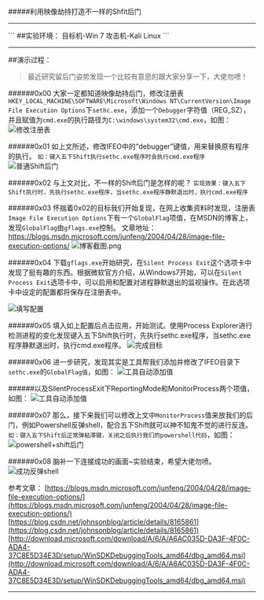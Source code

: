 #####利用映像劫持打造不一样的Shfit后门
<hr>
```
##实验环境：
目标机-Win 7
攻击机-Kali Linux
```
<hr>

##演示过程：

>最近研究留后门姿势发现一个比较有意思的跟大家分享一下，大佬勿喷！

######0x00 大家一定都知道映像劫持后门，修改注册表`HKEY_LOCAL_MACHINE\SOFTWARE\Microsoft\Windows NT\CurrentVersion\Image File Execution Options`下`sethc.exe`，添加一个`Debugger`字符值（REG_SZ），并且赋值为`cmd.exe`的执行路径为`C:\windows\system32\cmd.exe`，如图：
![修改注册表](https://upload-images.jianshu.io/upload_images/6450757-2915d8e6045104c6.png?imageMogr2/auto-orient/strip%7CimageView2/2/w/1240)

######0x01 如上文所述，修改IFEO中的“debugger”键值，用来替换原有程序的执行。
`如：键入五下Shift执行sethc.exe程序时会执行cmd.exe程序`
![普通Shift后门](https://upload-images.jianshu.io/upload_images/6450757-858f8c4f87309c55.png?imageMogr2/auto-orient/strip%7CimageView2/2/w/1240)

######0x02 与上文对比，不一样的Shift后门是怎样的呢？
`实现效果：键入五下Shift执行时，先执行sethc.exe程序，当sethc.exe程序静默退出时，执行cmd.exe程序`

######0x03 怀揣着0x02的目标我们开始复现，在网上收集资料时发现，注册表`Image File Execution Options`下有一个`GlobalFlag`项值，在MSDN的博客上，发现`GlobalFlag`由`gflags.exe`控制。
文章地址：https://blogs.msdn.microsoft.com/junfeng/2004/04/28/image-file-execution-options/
![博客截图.png](https://upload-images.jianshu.io/upload_images/6450757-569cd417961e9ba2.png?imageMogr2/auto-orient/strip%7CimageView2/2/w/1240)

######0x04 下载`gflags.exe`开始研究，在`Silent Process Exit`这个选项卡中发现了挺有趣的东西。根据微软官方介绍，从Windows7开始，可以在`Silent Process Exit`选项卡中，可以启用和配置对进程静默退出的监视操作。在此选项卡中设定的配置都将保存在注册表中。

![填写配置](https://upload-images.jianshu.io/upload_images/6450757-add6f1cfcc112414.png?imageMogr2/auto-orient/strip%7CimageView2/2/w/1240)


######0x05 填入如上配置后点击应用，开始测试。使用Process Explorer进行检测进程的变化发现键入五下Shift执行时，先执行sethc.exe程序，当sethc.exe程序静默退出时，执行cmd.exe程序。
![完成目标](https://upload-images.jianshu.io/upload_images/6450757-89edcd9c648c5169.gif?imageMogr2/auto-orient/strip)

######0x06 进一步研究，发现其实是工具帮我们添加并修改了IFEO目录下`sethc.exe`的`GlobalFlag值`，如图：
![工具自动添加值](https://upload-images.jianshu.io/upload_images/6450757-93cb45dccbffba15.png?imageMogr2/auto-orient/strip%7CimageView2/2/w/1240)

######以及SilentProcessExit下ReportingMode和MonitorProcess两个项值，如图：
![工具自动添加值](https://upload-images.jianshu.io/upload_images/6450757-eda013735bed01d9.png?imageMogr2/auto-orient/strip%7CimageView2/2/w/1240)

######0x07 那么，接下来我们可以修改上文中`MonitorProcess`值来放我们的后门，例如Powershell反弹shell，配合五下Shift就可以神不知鬼不觉的进行反连。
`如：键入五下Shift后正常弹粘滞键，关闭之后执行我们的powershell代码`，如图：
![powershell+shift后门](https://upload-images.jianshu.io/upload_images/6450757-13c2bfc6f33e5cb7.png?imageMogr2/auto-orient/strip%7CimageView2/2/w/1240)

######0x08 脑补一下连接成功的画面~实验结束，希望大佬勿喷。
![成功反弹shell](https://upload-images.jianshu.io/upload_images/6450757-f42a68e9c4bfa50e.png?imageMogr2/auto-orient/strip%7CimageView2/2/w/1240)


参考文章：
[https://blogs.msdn.microsoft.com/junfeng/2004/04/28/image-file-execution-options/](https://blogs.msdn.microsoft.com/junfeng/2004/04/28/image-file-execution-options/)
[https://blog.csdn.net/johnsonblog/article/details/8165861](https://blog.csdn.net/johnsonblog/article/details/8165861)
[http://download.microsoft.com/download/A/6/A/A6AC035D-DA3F-4F0C-ADA4-37C8E5D34E3D/setup/WinSDKDebuggingTools_amd64/dbg_amd64.msi](http://download.microsoft.com/download/A/6/A/A6AC035D-DA3F-4F0C-ADA4-37C8E5D34E3D/setup/WinSDKDebuggingTools_amd64/dbg_amd64.msi)


<hr>

